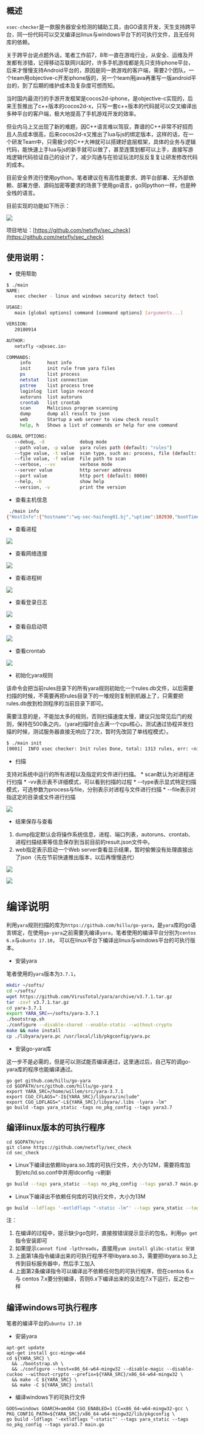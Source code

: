 
## 概述

`xsec-checker`是一款服务器安全检测的辅助工具，由GO语言开发，天生支持跨平台，同一份代码可以交叉编译出linux与windows平台下的可执行文件，且无任何库的依赖。

关于跨平台说点题外话，笔者工作前7，8年一直在游戏行业，从安全、运维及开发都有涉猎，记得移动互联网兴起时，许多手机游戏都是先只支持iphone平台，后来才慢慢支持Android平台的，原因是同一款游戏的客户端，需要2个团队，一个team用objective-c开发iphone版的，另一个team用java再重写一版android平台的，到了后期的维护成本及复杂度可想而知。

当时国内最流行的手游开发框架是cocos2d-iphone，是objective-c实现的，后来王哲推出了c++版本的cocos2d-x，只写一套c++版本的代码就可以交叉编译出多种平台的客户端，极大地提高了手机游戏开发的效率。

但业内马上又出现了新的难题，因C++语言难以驾驭，靠谱的C++非常不好招而且人员成本很高，后来cocos2d-x又推出了lua与js的绑定版本，这样的话，在一个研发Team中，只需极少的C++大神就可以搭建好底层框架，具体的业务与逻辑代码，能快速上手lua与js的新手就可以做了，甚至连策划都可以上手，直接写游戏逻辑代码验证自己的设计了，减少沟通与在验证玩法时反反复复让研发修改代码的成本。

目前安全界流行使用python，笔者建议在有高性能要求、跨平台部署、无外部依赖、部署方便、源码加密等要求的场景下使用go语言，go同python一样，也是种全栈的语言。


目前实现的功能如下所示：

![](http://docs.xsec.io/images/sec_detect_tool/functions.png)

项目地址：[https://github.com/netxfly/sec_check](https://github.com/netxfly/sec_check)

## 使用说明：

- 使用帮助

```bash
$ ./main
NAME:
   xsec checker - linux and windows security detect tool

USAGE:
   main [global options] command [command options] [arguments...]

VERSION:
   20180914

AUTHOR:
   netxfly <x@xsec.io>

COMMANDS:
     info      host info
     init      init rule from yara files
     ps        list process
     netstat   list connection
     pstree    list process tree
     loginlog  list login record
     autoruns  list autoruns
     crontab   list crontab
     scan      Malicious program scanning
     dump      dump all result to json
     web       Startup a web server to view check result
     help, h   Shows a list of commands or help for one command

GLOBAL OPTIONS:
   --debug, -d             debug mode
   --path value, -p value  yara rules path (default: "rules")
   --type value, -t value  scan type, such as: process, file (default: "process")
   --file value, -f value  File path to scan
   --verbose, --vv         verbose mode
   --server value          http server address
   --port value            http port (default: 8000)
   --help, -h              show help
   --version, -v           print the version
```

- 查看主机信息

```bash
 ./main info
{"HostInfo":{"hostname":"wq-sec-haifeng01.bj","uptime":102930,"bootTime":1537410991,"procs":196,"os":"linux","platform":"centos","platformFamily":"rhel","platformVersion":"6.3","kernelVersion":"2.6.32-220.23.2.mi6.el6.x86_64","virtualizationSystem":"","virtualizationRole":"","hostid":"b5d52e45-48ee-4730-98c3-5d8b2f2de48b"},"InterfaceInfo":[{"mtu":16436,"name":"lo","hardwareaddr":"","flags":["up","loopback"],"addrs":[{"addr":"127.0.0.1/8"}]},{"mtu":1500,"name":"eth0","hardwareaddr":"fa:16:3e:75:12:f5","flags":["up","broadcast","multicast"],"addrs":[{"addr":"10.38.164.236/24"}]}]} <nil>
```

- 查看进程

![](http://docs.xsec.io/images/sec_detect_tool/ps.jpg)

- 查看网络连接

![](http://docs.xsec.io/images/sec_detect_tool/netstat.jpg)

- 查看进程树

![](http://docs.xsec.io/images/sec_detect_tool/pstree.jpg)

- 查看登录日志

![](http://docs.xsec.io/images/sec_detect_tool/login_log.jpg)

- 查看自启动项

![](http://docs.xsec.io/images/sec_detect_tool/autoruns.jpg)

- 查看crontab

![](http://docs.xsec.io/images/sec_detect_tool/crontab.jpg)

- 初始化yara规则

该命令会把当前rules目录下的所有yara规则初始化一个rules.db文件，以后需要扫描的时候，不需要再把rules目录下的一堆规则复制到机器上了，只需要把rules.db放到检测程序的当前目录下即可。

需要注意的是，不能加太多的规则，否则扫描速度太慢，建议只加常见后门的规则，保持在500条之内，（yara扫描时会占满一个cpu核心，测试通过协程并发扫描的时候，测试服务器直接无响应了2次，暂时先改回了单线程模式）。

```bash
$ ./main init
[0001]  INFO xsec checker: Init rules Done, total: 1313 rules, err: <nil>
```
- 扫描

支持对系统中运行的所有进程以及指定的文件进行扫描。
    * scan默认为对进程进行扫描
    * -vv表示表不详细模式，可以看到扫描的过程
    * --type表示显式特定扫描模式，可选参数为process与file，分别表示对进程与文件进行扫描
    * --file表示对指这定的目录或文件进行扫描

![](http://docs.xsec.io/images/sec_detect_tool/scan.jpg)

- 结果保存与查看

1. dump指定默认会将操作系统信息，进程、端口列表，autoruns、crontab、进程扫描结果等信息保存到当前目前的result.json文件中。
1. web指定表示启动一个Web server查看显示结果，暂时偷懒没有处理直接出了json（先在节前快速推出版本，以后再慢慢迭代）

![](http://docs.xsec.io/images/sec_detect_tool/dump.jpg)

![](http://docs.xsec.io/images/sec_detect_tool/web.jpg)

# 编译说明

利用`yara`规则扫描的库为`https://github.com/hillu/go-yara`，是`yara`库的go语言绑定，在使用`go-yara`之前需要先编译`yara`，笔者使用的编译平台分别为`centos 6.x`与`ubuntu 17.10`，
可以在linux平台下编译出linux与windows平台的可执行版本。

- 安装yara

笔者使用的`yara`版本为`3.7.1`，

```bash
mkdir ~/softs/
cd ~/softs/
wget https://github.com/VirusTotal/yara/archive/v3.7.1.tar.gz
tar -zxvf v3.7.1.tar.gz
cd yara-3.7.1
export YARA_SRC=~/softs/yara-3.7.1
./bootstrap.sh
./configure --disable-shared --enable-static --without-crypto
make && make install
cp ./libyara/yara.pc /usr/local/lib/pkgconfig/yara.pc
```

- 安装go-yara库

这一步不是必需的，但是可以测试能否编译通过，这里通过后，自己写的调go-yara库的程序也能编译通过。

```
go get github.com/hillu/go-yara
cd $GOPATH/src/github.com/hillu/go-yara
export YARA_SRC=/home/willem/src/yara-3.7.1
export CGO_CFLAGS="-I${YARA_SRC}/libyara/include"
export CGO_LDFLAGS="-L${YARA_SRC}/libyara/.libs -lyara -lm"
go build -tags yara_static -tags no_pkg_config --tags yara3.7
```

## 编译linux版本的可执行程序

```
cd $GOPATH/src
git clone https://github.com/netxfly/sec_check
cd sec_check
```

- Linux下编译出依赖libyara.so.3库的可执行文件，大小为12M，需要将库加到/etc/ld.so.conf中并用ldconfig -v刷新

```bash
go build --tags yara_static --tags no_pkg_config --tags yara3.7 main.go
```

- Linux下编译出不依赖任何库的可执行文件，大小为13M

```bash
go build --ldflags '-extldflags "-static -lm"' --tags yara_static --tags no_pkg_config --tags yara3.7 main.go
```

注：

1. 在编译的过程中，提示缺少go包时，直接按错误提示显示的包名，利用`go get`指令安装即可
2. 如果提示`cannot find -lpthreads`，直接用`yum install glibc-static 安装`
3. 上面第1条指令编译出来的可执行程序不带libyara.so.3，需要把libyara.so.3上传到目标服务器中，然后手工加入
4. 上面第2条编译指令可以编译出不依赖任何包的可执行程序，但在centos 6.x与 centos 7.x要分别编译，否则6.x下编译出来的没法在7.x下运行，反之也一样

## 编译windows可执行程序

笔者的编译平台的`ubuntu 17.10`

- 安装yara
```
apt-get update
apt-get install gcc-mingw-w64
cd ${YARA_SRC} \
  && ./bootstrap.sh \
  && ./configure --host=x86_64-w64-mingw32 --disable-magic --disable-cuckoo --without-crypto --prefix=${YARA_SRC}/x86_64-w64-mingw32 \
  && make -C ${YARA_SRC} \
  && make -C ${YARA_SRC} install
```

- 编译windows下的可执行文件
```
GOOS=windows GOARCH=amd64 CGO_ENABLED=1 CC=x86_64-w64-mingw32-gcc \
PKG_CONFIG_PATH=${YARA_SRC}/x86_64-w64-mingw32/lib/pkgconfig \
go build -ldflags '-extldflags "-static"' --tags yara_static --tags no_pkg_config --tags yara3.7 main.go
```

